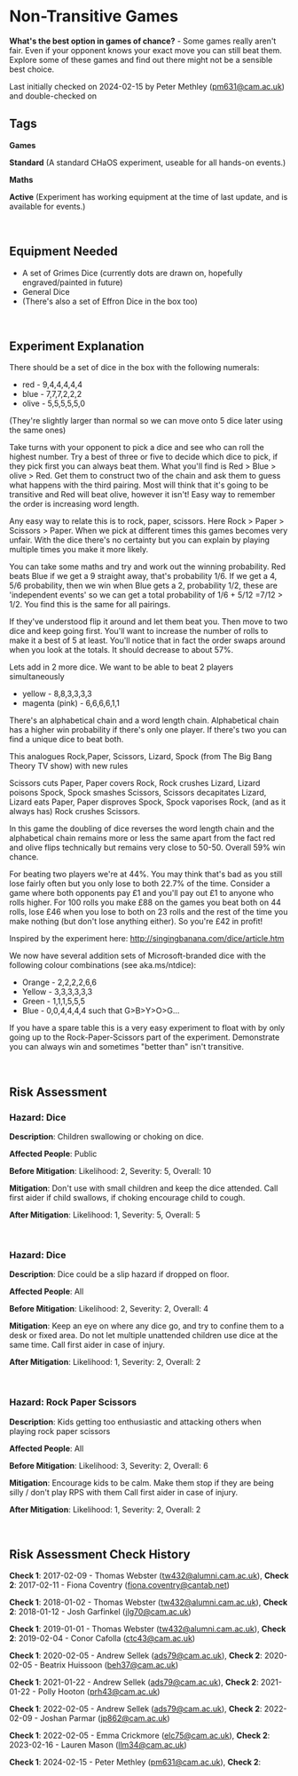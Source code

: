 # Non-Transitive Games

**What's the best option in games of chance?** - Some games really aren't fair. Even if your opponent knows your exact move you can still beat them. Explore some of these games and find out there might not be a sensible best choice.

Last initially checked on 2024-02-15 by Peter Methley (pm631@cam.ac.uk) and double-checked on 

## Tags
<!--- Start Tags (DO NOT REMOVE THIS COMMENT) --->

**Games**



**Standard** (A standard CHaOS experiment, useable for all hands-on events.)

**Maths**

**Active** (Experiment has working equipment at the time of last update, and is available for events.)
<!--- End Tags (DO NOT REMOVE THIS COMMENT) --->

<br/>

## Equipment Needed 
- A set of Grimes Dice (currently dots are drawn on, hopefully engraved/painted in future)
- General Dice
- (There's also a set of Effron Dice in the box too)

<br/>

## Experiment Explanation 

There should be a set of dice in the box with the following numerals:
- red - 9,4,4,4,4,4
- blue - 7,7,7,2,2,2
- olive - 5,5,5,5,5,0

(They're slightly larger than normal so we can move onto 5 dice later using the same ones)

Take turns with your opponent to pick a dice and see who can roll the highest number. Try a best of three or five to decide which dice to pick, if they pick first you can always beat them. What you'll find is Red > Blue > olive > Red. Get them to construct two of the chain and ask them to guess what happens with the third pairing. Most will think that it's going to be transitive and Red will beat olive, however it isn't! Easy way to remember the order is increasing word length.

Any easy way to relate this is to rock, paper, scissors. Here Rock > Paper > Scissors > Paper. When we pick at different times this games becomes very unfair. With the dice there's no certainty but you can explain by playing multiple times you make it more likely.

You can take some maths and try and work out the winning probability. Red beats Blue if we get a 9 straight away, that's probability 1/6. If we get a 4, 5/6 probability, then we win when Blue gets a 2, probability 1/2, these are 'independent events' so we can get a total probability of 1/6 + 5/12 =7/12 > 1/2. You find this is the same for all pairings. 

If they've understood flip it around and let them beat you. Then move to two dice and keep going first. You'll want to increase the number of rolls to make it a best of 5 at least. You'll notice that in fact the order swaps around when you look at the totals. It should decrease to about 57%.

Lets add in 2 more dice. We want to be able to beat 2 players simultaneously

- yellow - 8,8,3,3,3,3
- magenta (pink) - 6,6,6,6,1,1

There's an alphabetical chain and a word length chain. Alphabetical chain has a higher win probability if there's only one player. If there's two you can find a unique dice to beat both.

This analogues Rock,Paper, Scissors, Lizard, Spock (from The Big Bang Theory TV show) with new rules

Scissors cuts Paper, Paper covers Rock, Rock crushes Lizard, Lizard poisons Spock, Spock smashes Scissors, Scissors decapitates Lizard, Lizard eats Paper, Paper disproves Spock, Spock vaporises Rock, (and as it always has) Rock crushes Scissors.

In this game the doubling of dice reverses the word length chain and the alphabetical chain remains more or less the same apart from the fact red and olive flips technically but remains very close to 50-50. Overall 59% win chance.

For beating two players we're at 44%. You may think that's bad as you still lose fairly often but you only lose to both 22.7% of the time. Consider a game where both opponents pay £1 and you'll pay out £1 to anyone who rolls higher. For 100 rolls you make £88 on the games you beat both on 44 rolls, lose £46 when you lose to both on 23 rolls and the rest of the time you make nothing (but don't lose anything either). So you're £42 in profit!

Inspired by the experiment here:
http://singingbanana.com/dice/article.htm

We now have several addition sets of Microsoft-branded dice with the following colour combinations (see aka.ms/ntdice):
- Orange - 2,2,2,2,6,6
- Yellow - 3,3,3,3,3,3
- Green - 1,1,1,5,5,5
- Blue - 0,0,4,4,4,4
such that G>B>Y>O>G...

If you have a spare table this is a very easy experiment to float with by only going up to the Rock-Paper-Scissors part of the experiment. Demonstrate you can always win and sometimes "better than" isn't transitive.

<br/>

## Risk Assessment

### **Hazard**: Dice

**Description**: Children swallowing or choking on dice.

**Affected People**: Public

**Before Mitigation**: Likelihood: 2, Severity: 5, Overall: 10

**Mitigation**: Don't use with small children and keep the dice attended.
Call first aider if child swallows, if choking encourage child to cough.

**After Mitigation**: Likelihood: 1, Severity: 5, Overall: 5

<br/>

### **Hazard**: Dice

**Description**: Dice could be a slip hazard if dropped on floor.

**Affected People**: All

**Before Mitigation**: Likelihood: 2, Severity: 2, Overall: 4

**Mitigation**: Keep an eye on where any dice go, and try to confine them to a desk or fixed area. Do not let multiple unattended children use dice at the same time.
Call first aider in case of injury.

**After Mitigation**: Likelihood: 1, Severity: 2, Overall: 2

<br/>

### **Hazard**: Rock Paper Scissors

**Description**: Kids getting too enthusiastic and attacking others when playing rock paper scissors

**Affected People**: All

**Before Mitigation**: Likelihood: 3, Severity: 2, Overall: 6

**Mitigation**: Encourage kids to be calm. Make them stop if they are being silly / don't play RPS with them
Call first aider in case of injury.

**After Mitigation**: Likelihood: 1, Severity: 2, Overall: 2

<br/>

## Risk Assessment Check History 

**Check 1**: 2017-02-09 - Thomas Webster (tw432@alumni.cam.ac.uk), **Check 2**: 2017-02-11 - Fiona Coventry (fiona.coventry@cantab.net)

**Check 1**: 2018-01-02 - Thomas Webster (tw432@alumni.cam.ac.uk), **Check 2**: 2018-01-12 - Josh Garfinkel (jlg70@cam.ac.uk)

**Check 1**: 2019-01-01 - Thomas Webster (tw432@alumni.cam.ac.uk), **Check 2**: 2019-02-04 - Conor Cafolla (ctc43@cam.ac.uk)

**Check 1**: 2020-02-05 - Andrew Sellek (ads79@cam.ac.uk), **Check 2**: 2020-02-05 - Beatrix Huissoon (beh37@cam.ac.uk)

**Check 1**: 2021-01-22 - Andrew Sellek (ads79@cam.ac.uk), **Check 2**: 2021-01-22 - Polly Hooton (prh43@cam.ac.uk)

**Check 1**: 2022-02-05 - Andrew Sellek (ads79@cam.ac.uk), **Check 2**: 2022-02-09 - Joshan Parmar (jp862@cam.ac.uk)

**Check 1**: 2022-02-05 - Emma Crickmore (elc75@cam.ac.uk), **Check 2**: 2023-02-16 - Lauren Mason (llm34@cam.ac.uk)

**Check 1**: 2024-02-15 - Peter Methley (pm631@cam.ac.uk), **Check 2**: 
